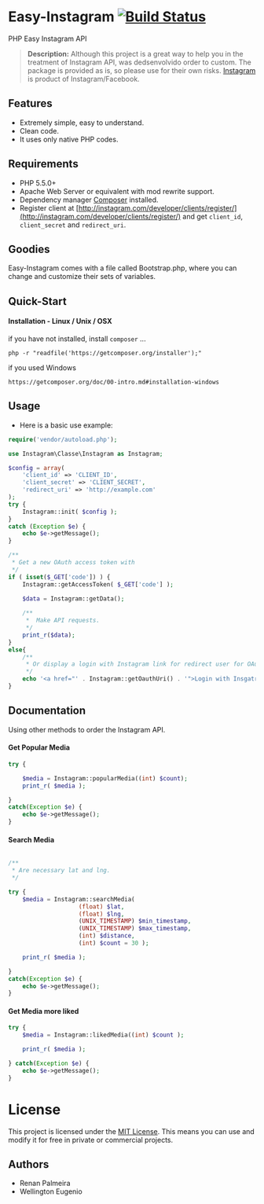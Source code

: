 # Easy-Instagram [![Build Status](https://travis-ci.org/jabranr/instagram-php-sdk.svg)](https://travis-ci.org/jabranr/instagram-php-sdk)

PHP Easy Instagram API

> **Description:** Although this project is a great way to help you in the treatment of Instagram API, was dedsenvolvido order to custom. The package is provided as is, so please use for their own risks.
[Instagram](http://instagram.com) is product of Instagram/Facebook.


## Features

- Extremely simple, easy to understand.
- Clean code.
- It uses only native PHP codes.

## Requirements

- PHP 5.5.0+
- Apache Web Server or equivalent with mod rewrite support.
- Dependency manager [Composer](http://getcomposer.org) installed.
- Register client at [http://instagram.com/developer/clients/register/](http://instagram.com/developer/clients/register/) and get `client_id`, `client_secret` and `redirect_uri`.

## Goodies

Easy-Instagram comes with a file called Bootstrap.php, where you can change and customize their sets of variables.

## Quick-Start

#### Installation - Linux / Unix / OSX

if you have not installed, install `composer` ...

	php -r "readfile('https://getcomposer.org/installer');"

if you used Windows
	
	https://getcomposer.org/doc/00-intro.md#installation-windows
	
## Usage

+ Here is a basic use example:

```php
require('vendor/autoload.php');

use Instagram\Classe\Instagram as Instagram;

$config = array(
    'client_id' => 'CLIENT_ID',
	'client_secret' => 'CLIENT_SECRET',
	'redirect_uri' => 'http://example.com'
);
try {
	Instagram::init( $config );
}
catch (Exception $e) {
    echo $e->getMessage();
}

/**
 * Get a new OAuth access token with
 */
if ( isset($_GET['code']) ) {
	Instagram::getAccessToken( $_GET['code'] );

	$data = Instagram::getData();
	
	/**
	 *  Make API requests.
	 */
	print_r($data);
}
else{
	/**
     * Or display a login with Instagram link for redirect user for OAuth.
     */
    echo '<a href="' . Instagram::getOauthUri() . '">Login with Insgatram</a>';
}

```


## Documentation

Using other methods to order the Instagram API.


#### Get Popular Media

```php
try	{

	$media = Instagram::popularMedia((int) $count);
	print_r( $media );

}
catch(Exception $e) {
	echo $e->getMessage();
}
```


#### Search Media

```php

/**
 * Are necessary lat and lng.
 */

try {
	$media = Instagram::searchMedia(
					(float) $lat,
					(float) $lng,
					(UNIX_TIMESTAMP) $min_timestamp,
					(UNIX_TIMESTAMP) $max_timestamp,
					(int) $distance,
					(int) $count = 30 );

	print_r( $media );

}
catch(Exception $e) {
	echo $e->getMessage();
}

```


#### Get Media more liked

```php
try {
	$media = Instagram::likedMedia((int) $count );

	print_r( $media );

} catch(Exception $e) {
	echo $e->getMessage();
}
```

# License

This project is licensed under the [MIT License](http://opensource.org/licenses/MIT). This means you can use and modify it for free in private or commercial projects.

## Authors

- Renan Palmeira
- Wellington Eugenio